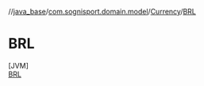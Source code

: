 //[java_base](../../../../index.md)/[com.sognisport.domain.model](../../index.md)/[Currency](../index.md)/[BRL](index.md)

# BRL

[JVM]\
[BRL](index.md)
